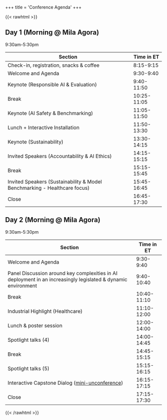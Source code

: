 +++
title = 'Conference Agenda'
+++

{{< rawhtml >}}
<div class="flex flex-col gap-8">
  <!-- Day 1 -->
  <section>
    <h2 class="!m-0">Day 1 (Morning @ Mila Agora)</h2>
    <time class="!m-0">9:30am-5:30pm</time>
    <div class="border border-gray-200 rounded-lg overflow-hidden mt-4">
      <table class="w-full border-collapse bg-white !m-0">
        <thead>
          <tr class="bg-blue-600">
            <th class="px-6 py-4 text-left font-semibold text-white">Section</th>
            <th class="border-l border-gray-200 px-6 py-4 text-right font-semibold text-white">Time in ET</th>
          </tr>
        </thead>
        <tbody>
          <tr class="hover:bg-gray-50">
            <td class="px-6 py-4 w-4/5">Check-in, registration, snacks & coffee</td>
            <td class="border-l border-gray-200 px-6 py-4 text-right font-medium text-gray-700 font-mono text-sm w-1/5"><time>8:15-9:15</time></td>
          </tr>
          <tr class="hover:bg-gray-50">
            <td class="px-6 py-4 w-4/5">Welcome and Agenda</td>
            <td class="border-l border-gray-200 px-6 py-4 text-right font-medium text-gray-700 font-mono text-sm w-1/5"><time>9:30-9:40</time></td>
          </tr>
          <tr class="hover:bg-gray-50">
            <td class="px-6 py-4 w-4/5">Keynote (Responsible AI & Evaluation)</td>
            <td class="border-l border-gray-200 px-6 py-4 text-right font-medium text-gray-700 font-mono text-sm w-1/5"><time>9:40-11:50</time></td>
          </tr>
          <tr class="hover:bg-gray-50">
            <td class="px-6 py-4 w-4/5">Break</td>
            <td class="border-l border-gray-200 px-6 py-4 text-right font-medium text-gray-700 font-mono text-sm w-1/5"><time>10:25-11:05</time></td>
          </tr>
          <tr class="hover:bg-gray-50">
            <td class="px-6 py-4 w-4/5">Keynote (AI Safety & Benchmarking)</td>
            <td class="border-l border-gray-200 px-6 py-4 text-right font-medium text-gray-700 font-mono text-sm w-1/5"><time>11:05-11:50</time></td>
          </tr>
          <tr class="hover:bg-gray-50">
            <td class="px-6 py-4 w-4/5">Lunch + Interactive Installation</td>
            <td class="border-l border-gray-200 px-6 py-4 text-right font-medium text-gray-700 font-mono text-sm w-1/5"><time>11:50-13:30</time></td>
          </tr>
          <tr class="hover:bg-gray-50">
            <td class="px-6 py-4 w-4/5">Keynote (Sustainability)</td>
            <td class="border-l border-gray-200 px-6 py-4 text-right font-medium text-gray-700 font-mono text-sm w-1/5"><time>13:30-14:15</time></td>
          </tr>
          <tr class="hover:bg-gray-50">
            <td class="px-6 py-4 w-4/5">Invited Speakers (Accountability & AI Ethics)</td>
            <td class="border-l border-gray-200 px-6 py-4 text-right font-medium text-gray-700 font-mono text-sm w-1/5"><time>14:15-15:15</time></td>
          </tr>
          <tr class="hover:bg-gray-50">
            <td class="px-6 py-4 w-4/5">Break</td>
            <td class="border-l border-gray-200 px-6 py-4 text-right font-medium text-gray-700 font-mono text-sm w-1/5"><time>15:15-15:45</time></td>
          </tr>
          <tr class="hover:bg-gray-50">
            <td class="px-6 py-4 w-4/5">Invited Speakers (Sustainability & Model Benchmarking - Healthcare focus)</td>
            <td class="border-l border-gray-200 px-6 py-4 text-right font-medium text-gray-700 font-mono text-sm w-1/5"><time>15:45-16:45</time></td>
          </tr>
          <tr class="hover:bg-gray-50">
            <td class="px-6 py-4 w-4/5">Close</td>
            <td class="border-l border-gray-200 px-6 py-4 text-right font-medium text-gray-700 font-mono text-sm w-1/5"><time>16:45-17:30</time></td>
          </tr>
        </tbody>
      </table>
    </div>
  </section>

  <!-- Day 2 -->
  <section>
    <h2 class="!m-0">Day 2 (Morning @ Mila Agora)</h2>
    <time class="!m-0">9:30am-5:30pm</time>
    <div class="border border-gray-200 rounded-lg overflow-hidden mt-4">
      <table class="w-full border-collapse bg-white !m-0">
        <thead>
          <tr class="bg-blue-600">
            <th class="px-6 py-4 text-left font-semibold text-white">Section</th>
            <th class="border-l border-gray-200 px-6 py-4 text-right font-semibold text-white">Time in ET</th>
          </tr>
        </thead>
        <tbody>
          <tr class="hover:bg-gray-50">
            <td class="px-6 py-4 w-4/5">Welcome and Agenda</td>
            <td class="border-l border-gray-200 px-6 py-4 text-right font-medium text-gray-700 font-mono text-sm w-1/5"><time>9:30-9:40</time></td>
          </tr>
          <tr class="hover:bg-gray-50">
            <td class="px-6 py-4 w-4/5">Panel Discussion around key complexities in AI deployment in an increasingly legislated & dynamic environment</td>
            <td class="border-l border-gray-200 px-6 py-4 text-right font-medium text-gray-700 font-mono text-sm w-1/5"><time>9:40-10:40</time></td>
          </tr>
          <tr class="hover:bg-gray-50">
            <td class="px-6 py-4 w-4/5">Break</td>
            <td class="border-l border-gray-200 px-6 py-4 text-right font-medium text-gray-700 font-mono text-sm w-1/5"><time>10:40-11:10</time></td>
          </tr>
          <tr class="hover:bg-gray-50">
            <td class="px-6 py-4 w-4/5">Industrial Highlight (Healthcare)</td>
            <td class="border-l border-gray-200 px-6 py-4 text-right font-medium text-gray-700 font-mono text-sm w-1/5"><time>11:10-12:00</time></td>
          </tr>
          <tr class="hover:bg-gray-50">
            <td class="px-6 py-4 w-4/5">Lunch & poster session</td>
            <td class="border-l border-gray-200 px-6 py-4 text-right font-medium text-gray-700 font-mono text-sm w-1/5"><time>12:00-14:00</time></td>
          </tr>
          <tr class="hover:bg-gray-50">
            <td class="px-6 py-4 w-4/5">Spotlight talks (4)</td>
            <td class="border-l border-gray-200 px-6 py-4 text-right font-medium text-gray-700 font-mono text-sm w-1/5"><time>14:00-14:45</time></td>
          </tr>
          <tr class="hover:bg-gray-50">
            <td class="px-6 py-4 w-4/5">Break</td>
            <td class="border-l border-gray-200 px-6 py-4 text-right font-medium text-gray-700 font-mono text-sm w-1/5"><time>14:45-15:15</time></td>
          </tr>
          <tr class="hover:bg-gray-50">
            <td class="px-6 py-4 w-4/5">Spotlight talks (5)</td>
            <td class="border-l border-gray-200 px-6 py-4 text-right font-medium text-gray-700 font-mono text-sm w-1/5"><time>15:15-16:15</time></td>
          </tr>
          <tr class="hover:bg-gray-50">
            <td class="px-6 py-4 w-4/5">Interactive Capstone Dialog (<a href="https://en.wikipedia.org/wiki/Unconference" class="text-blue-600 font-normal">mini-unconference</a>)</td>
            <td class="border-l border-gray-200 px-6 py-4 text-right font-medium text-gray-700 font-mono text-sm w-1/5"><time>16:15-17:15</time></td>
          </tr>
          <tr class="hover:bg-gray-50">
            <td class="px-6 py-4 w-4/5">Close</td>
            <td class="border-l border-gray-200 px-6 py-4 text-right font-medium text-gray-700 font-mono text-sm w-1/5"><time>17:15-17:30</time></td>
          </tr>
        </tbody>
      </table>
    </div>
  </section>
</div>
{{< /rawhtml >}}
